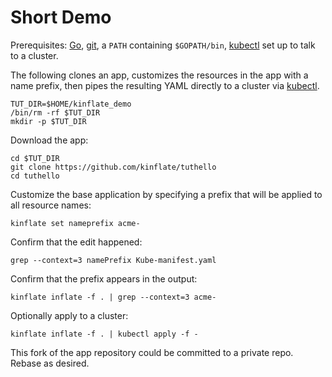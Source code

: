 # Short Demo

Prerequisites: [Go](https://golang.org/), [git](https://git-scm.com),
a `PATH` containing `$GOPATH/bin`, [kubectl] set up
to talk to a cluster.

[kubectl]: https://kubernetes.io/docs/user-guide/kubectl-overview/

The following clones an app, customizes the resources in
the app with a name prefix, then pipes the resulting
YAML directly to a cluster via [kubectl].

<!-- @makeWorkDir @test -->
```
TUT_DIR=$HOME/kinflate_demo
/bin/rm -rf $TUT_DIR
mkdir -p $TUT_DIR
```

Download the app:

<!-- @downloadTutorialHelloApp @test -->
```
cd $TUT_DIR
git clone https://github.com/kinflate/tuthello
cd tuthello
```

Customize the base application by specifying a prefix that will be applied to
all resource names:

<!-- @customizeApp @test -->
```
kinflate set nameprefix acme-
```

Confirm that the edit happened:

<!-- @confirmEdit @test -->
```
grep --context=3 namePrefix Kube-manifest.yaml
```

Confirm that the prefix appears in the output:

<!-- @confirmResourceNames @test -->
```
kinflate inflate -f . | grep --context=3 acme-
```

Optionally apply to a cluster:

<!-- @applyToCluster -->
```
kinflate inflate -f . | kubectl apply -f -
```

This fork of the app repository could be committed to a private repo.  Rebase as
desired.
